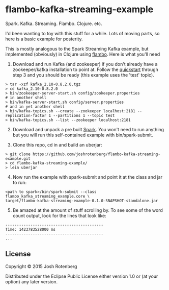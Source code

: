 # flambo-kafka-streaming-example

Spark. Kafka. Streaming. Flambo. Clojure. etc.

I'd been wanting to toy with this stuff for a while. Lots of moving parts, so here is a basic example for posterity.

This is mostly analogous to the Spark Streaming Kafka example, but
implemented (obviously) in Clojure using
[flambo](https://github.com/yieldbot/flambo). Here is what you'll need

1. Download and run Kafka (and zookeeper) if you don't already have a zookeeper/kafka
installation to point at. Follow the
[quickstart](http://kafka.apache.org/documentation.html#quickstart)
through step 3 and you should be ready (this example uses the 'test'
topic).
```
> tar -xzf kafka_2.10-0.8.2.0.tgz
> cd kafka_2.10-0.8.2.0
> bin/zookeeper-server-start.sh config/zookeeper.properties
# in another shell
> bin/kafka-server-start.sh config/server.properties
# and in yet another shell
> bin/kafka-topics.sh --create --zookeeper localhost:2181 --replication-factor 1 --partitions 1 --topic test
> bin/kafka-topics.sh --list --zookeeper localhost:2181
```

2. Download and unpack a pre built [Spark](http://spark.apache.org/). You won't need to run anything but you will
run this self-contained example with bin/spark-submit.

3. Clone this repo, cd in and build an uberjar:
```
> git clone https://github.com/joshrotenberg/flambo-kafka-streaming-example.git
> cd flambo-kafka-streaming-example/
> lein uberjar
```

4. Now run the example with spark-submit and point it at the class and jar to run:
```
<path to spark>/bin/spark-submit --class  flambo_kafka_streaming_example.core \
target/flambo-kafka-streaming-example-0.1.0-SNAPSHOT-standalone.jar
```

5. Be amazed at the amount of stuff scrolling by. To see some of the word count output, look for the lines that look like:
```
-------------------------------------------
Time: 1423783528000 ms
-------------------------------------------
...
```

## License

Copyright © 2015 Josh Rotenberg

Distributed under the Eclipse Public License either version 1.0 or (at
your option) any later version.
